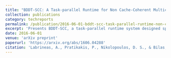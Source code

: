 ```yaml
---
title: "BDDT-SCC: A Task-parallel Runtime for Non Cache-Coherent Multicores"
collection: publications
category: techreports
permalink: /publication/2016-06-01-bddt-scc-task-parallel-runtime-non-cache-coherent
excerpt: 'Presents BDDT-SCC, a task-parallel runtime system designed specifically for non cache-coherent multicore architectures to enable efficient parallel execution without hardware cache coherence support.'
date: 2016-06-01
venue: 'arXiv preprint'
paperurl: 'https://arxiv.org/abs/1606.04288'
citation: 'Labrineas, A., Pratikakis, P., Nikolopoulos, D. S., & Bilas, A. (2016). &quot;BDDT-SCC: A Task-parallel Runtime for Non Cache-Coherent Multicores.&quot; <i>arXiv preprint</i> arXiv:1606.04288.'
---
```

